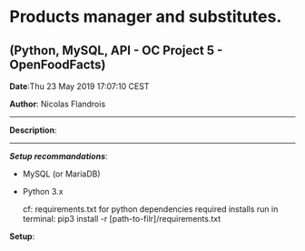 # Products manager and substitutes.

## (Python, MySQL, API - OC Project 5 - OpenFoodFacts)


**Date**:Thu 23 May 2019 17:07:10 CEST 

**Author**: Nicolas Flandrois

-------------------------------------------------------------

**Description**:

-------------------------------------------------------------

***Setup recommandations***:
- MySQL (or MariaDB)
- Python 3.x

	cf: requirements.txt for python dependencies required installs
	run in terminal:
		pip3 install -r [path-to-filr]/requirements.txt

**Setup**:
